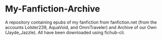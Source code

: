 # My-Fanfiction-Archive
A repository containing epubs of my fanfiction from fanfiction.net (from the accounts Lolster239, AquaVoid, and OmniTraveler) and Archive of our Own (Jayde_Jazzle). All have been downloaded using fichub-cli.
